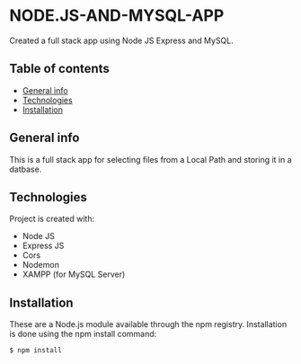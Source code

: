 # NODE.JS-AND-MYSQL-APP
Created a full stack app using Node JS Express and MySQL.
 
## Table of contents
* [General info](#general-info)
* [Technologies](#technologies)
* [Installation](#installation)


## General info
This is a full stack app for selecting files from a Local Path and storing it in a datbase.
	
## Technologies
Project is created with:
* Node JS
* Express JS
* Cors
* Nodemon
* XAMPP (for MySQL Server)

## Installation
These are a Node.js module available through the npm registry. Installation is done using the npm install command:

```
$ npm install 
	
```
